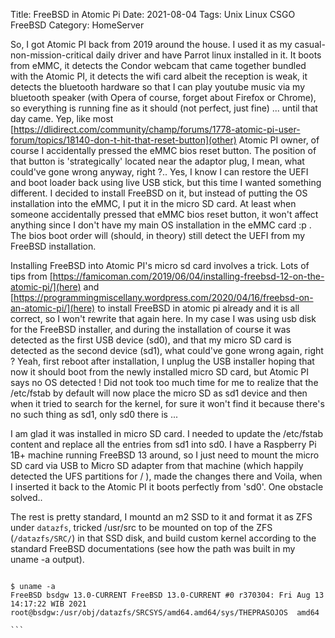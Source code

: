 Title: FreeBSD in Atomic Pi
Date: 2021-08-04
Tags: Unix Linux CSGO FreeBSD
Category: HomeServer

So, I got Atomic PI back from 2019 around the house. I used it as my casual-non-mission-critical daily driver and have Parrot linux installed in it. It boots from eMMC, it detects the Condor webcam that came together bundled with the Atomic PI, it detects the wifi card albeit the reception is weak, it detects the bluetooth  hardware so that I can play youtube music via my bluetooth speaker (with Opera of course, forget about Firefox or Chrome), so everything is running fine as it should (not perfect, just fine) ... until that day came. Yep, like most [https://dlidirect.com/community/champ/forums/1778-atomic-pi-user-forum/topics/18140-don-t-hit-that-reset-button](other) Atomic PI owner, of course I accidentally pressed the eMMC bios reset button. The position of that button is 'strategically' located near the adaptor plug, I mean, what could've gone wrong anyway, right ?.. Yes, I know I can restore the UEFI and boot loader back using live USB stick, but this time  I wanted something different. I decided to install FreeBSD on it, but instead of putting the OS installation into the eMMC, I put it in the micro SD card. At least when someone accidentally pressed that eMMC bios reset button, it won't affect anything since I don't have my main OS installation in the eMMC card :p . The bios boot order will (should, in theory) still detect the UEFI from my FreeBSD installation.

Installing FreeBSD into Atomic PI's micro sd card involves a trick. Lots of tips from [https://famicoman.com/2019/06/04/installing-freebsd-12-on-the-atomic-pi/](here) and [https://programmingmiscellany.wordpress.com/2020/04/16/freebsd-on-an-atomic-pi/](here) to install FreeBSD in atomic pi already and it is all correct, so I won't rewrite that again here. In my case I was using usb disk for the FreeBSD installer, and during the installation of course it was detected as the first USB device (sd0), and that my micro SD card is detected as the second device (sd1), what could've gone wrong again, right ? Yeah, first reboot after installation, I unplug the USB installer hoping that now it should boot from the newly installed micro SD card, but Atomic PI says no OS detected ! Did not took too much time for me to realize that the /etc/fstab by default will now place the micro SD as sd1 device and then when it tried to search for the kernel, for sure it won't find it because there's no such thing as sd1, only sd0 there is ... 

I am glad it was installed in micro SD card. I needed to update the /etc/fstab content and replace all the entries from sd1 into sd0. I have a Raspberry Pi 1B+ machine running FreeBSD 13 around, so I just need to mount the micro SD card via USB to Micro SD adapter from that machine (which happily detected the UFS partitions for / ), made the changes there and Voila, when I inserted it back to the Atomic PI it boots perfectly from 'sd0'. One obstacle solved.. 

The rest is pretty standard, I mountd an m2 SSD to it and format it as ZFS under `datazfs`, tricked /usr/src to be mounted on top of the ZFS (`/datazfs/SRC/`) in that SSD disk, and build custom kernel according to the standard FreeBSD documentations (see how the path was built in my uname -a output).

````

$ uname -a
FreeBSD bsdgw 13.0-CURRENT FreeBSD 13.0-CURRENT #0 r370304: Fri Aug 13 14:17:22 WIB 2021 root@bsdgw:/usr/obj/datazfs/SRCSYS/amd64.amd64/sys/THEPRASOJOS  amd64

```

